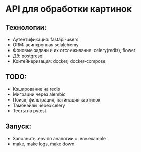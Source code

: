 # API для обработки картинок
## Технологии:
- Аутентификация: fastapi-users
- ORM: асинхронная sqlalchemy
- Фоновые задачи и их отслеживание: celery(redis), flower
- Дб: postgresql
- Контейнеризация: docker, docker-compose
## TODO:
- Кэширование на redis
- Миграции через alembic
- Поиск, фильтрация, пагинация картинок
- Тамбнэйлы через celery
- Тесты на pytest
## Запуск:
- Заполнить .env по аналогии с .env.example
- make, make logs, make down
